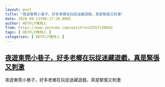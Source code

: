 ```yaml
---
layout: post
title: "夜遊東莞小巷子，好多老鄉在玩捉迷藏遊戲，真是緊張又刺激"
date: 2020-09-13T08:17:29.000Z
author: HEYFLY嘿飛人
from: https://www.youtube.com/watch?v=oZ35fc5RASU
tags: [ HEYFLY嘿飛人 ]
categories: [ HEYFLY嘿飛人 ]
---
```

<!--1599985049000-->
[夜遊東莞小巷子，好多老鄉在玩捉迷藏遊戲，真是緊張又刺激](https://www.youtube.com/watch?v=oZ35fc5RASU)
------

<div>
夜遊東莞小巷子，好多老鄉在玩捉迷藏遊戲，真是緊張又刺激
</div>
